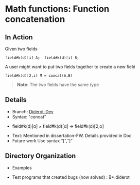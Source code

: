# Math functions: Function concatenation
## In Action
Given two fields
```
field#k(d)[i] A;  field#k(d)[i] B;
```
A user might want to put two fields together to create a new field
```
field#k(d)[2,i] M = concat(A,B)
```
> **Note:** The two fields have the same type
## Details
* Branch:   [Diderot-Dev](https://github.com/cchiw/Diderot-Dev) 
* Syntax: "concat"
- field#k(d)[α] × field#k(d)[α] → field#k(d)[2,α]
* Text: Mentioned in dissertation-FW. Details provided in Doc
* Future work Use syntax “[”,“]”

## Directory Organization
* Examples
- Test programs that created bugs (now solved)  : B*.diderot
